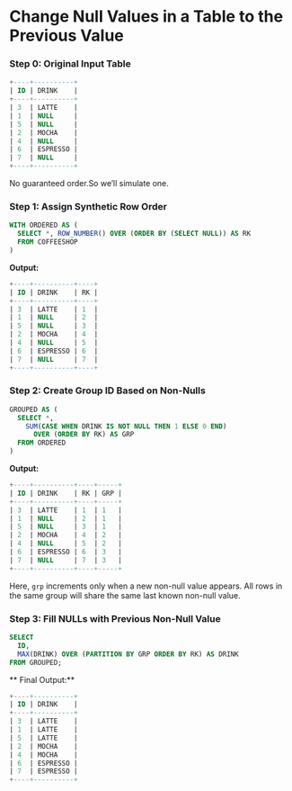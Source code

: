 # Change Null Values in a Table to the Previous Value
### Step 0: Original Input Table
```SQL
+----+----------+
| ID | DRINK    |
+----+----------+
| 3  | LATTE    |
| 1  | NULL     |
| 5  | NULL     |
| 2  | MOCHA    |
| 4  | NULL     |
| 6  | ESPRESSO |
| 7  | NULL     |
+----+----------+
```
No guaranteed order.So we’ll simulate one.
### Step 1: Assign Synthetic Row Order
```SQL
WITH ORDERED AS (
  SELECT *, ROW_NUMBER() OVER (ORDER BY (SELECT NULL)) AS RK
  FROM COFFEESHOP
)
```
**Output:**
```SQL
+----+----------+----+
| ID | DRINK    | RK |
+----+----------+----+
| 3  | LATTE    | 1  |
| 1  | NULL     | 2  |
| 5  | NULL     | 3  |
| 2  | MOCHA    | 4  |
| 4  | NULL     | 5  |
| 6  | ESPRESSO | 6  |
| 7  | NULL     | 7  |
+----+----------+----+
```
### Step 2: Create Group ID Based on Non-Nulls

```SQL
GROUPED AS (
  SELECT *,
    SUM(CASE WHEN DRINK IS NOT NULL THEN 1 ELSE 0 END)
      OVER (ORDER BY RK) AS GRP
  FROM ORDERED
)
```
**Output:**
```SQL
+----+----------+----+-----+
| ID | DRINK    | RK | GRP |
+----+----------+----+-----+
| 3  | LATTE    | 1  | 1   |
| 1  | NULL     | 2  | 1   |
| 5  | NULL     | 3  | 1   |
| 2  | MOCHA    | 4  | 2   |
| 4  | NULL     | 5  | 2   |
| 6  | ESPRESSO | 6  | 3   |
| 7  | NULL     | 7  | 3   |
+----+----------+----+-----+
```
Here, `grp` increments only when a new non-null value appears. All rows in the same group will share the same last known non-null value.

### Step 3: Fill NULLs with Previous Non-Null Value
```SQL
SELECT 
  ID,
  MAX(DRINK) OVER (PARTITION BY GRP ORDER BY RK) AS DRINK
FROM GROUPED;
```
** Final Output:**

```SQL
+----+----------+
| ID | DRINK    |
+----+----------+
| 3  | LATTE    |
| 1  | LATTE    |
| 5  | LATTE    |
| 2  | MOCHA    |
| 4  | MOCHA    |
| 6  | ESPRESSO |
| 7  | ESPRESSO |
+----+----------+
```
